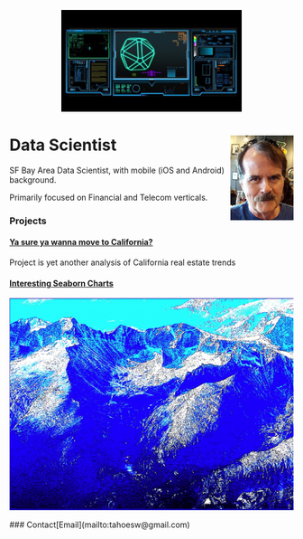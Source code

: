 <p style="text-align:center;"><img src="images/scifi2.jpg" alt="hdr" height="180"></p>

<h1>
Data Scientist<img style="float: right" src="images/MoiJun2016Cropped2.jpg" height="150">
</h1>
SF Bay Area Data Scientist, with mobile (iOS and Android) background.

Primarily focused on Financial and Telecom verticals.
### Projects

#### [Ya sure ya wanna move to California?](https://medium.com/@faluovo/want-cheap-living-quarters-in-california-5614d01cdbc8)

Project is yet another analysis of California real estate trends

#### [Interesting Seaborn Charts](https://colab.research.google.com/drive/1wr1drwdu_s7UCa_qG6OqQdQtXm4RTanZ)

<p style="text-align:center;"><img src="images/15.PNG" alt="hdr" height="375"></p>
### Contact​
[Email](mailto:tahoesw@gmail.com)
